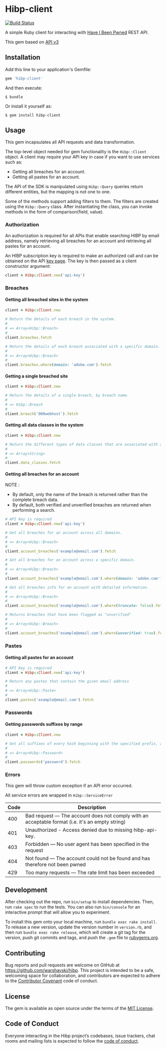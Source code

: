 # Hibp-client

[![Build Status](https://travis-ci.com/Warshavski/hibp-client.svg?branch=master)](https://travis-ci.com/Warshavski/hibp-client)

A simple Ruby client for interacting with [Have I Been Pwned](https://haveibeenpwned.com/) REST API.

This gem based on [API v3](https://haveibeenpwned.com/API/v3)

## Installation

Add this line to your application's Gemfile:

```ruby
gem 'hibp-client'
```

And then execute:

    $ bundle

Or install it yourself as:

    $ gem install hibp-client

## Usage

This gem incapsulates all API requests and data transformation. 

The top-level object needed for gem functionality is the `Hibp::Client` object. 
A client may require your API key in case if you want to use services such as:

 - Getting all breaches for an account.
 - Getting all pastes for an account.

The API of the SDK is manipulated using `Hibp::Query` queries return different entities, but the mapping is not one to one.

Some of the methods support adding filters to them. The filters are created using the `Hibp::Query` class. After instantiating the class, you can invoke methods in the form of comparison(field, value).


### Authorization

An authorization is required for all APIs that enable searching HIBP by email address, namely retrieving all breaches for an account and retrieving all pastes for an account.
 
An HIBP subscription key is required to make an authorized call and can be obtained on the API [key page](https://haveibeenpwned.com/API/Key). 
The key is then passed as a client constructor argument:

```ruby
client = Hibp::Client.new('api-key')
```

### Breaches

#### Getting all breached sites in the system

```ruby
client = Hibp::Client.new
 
# Return the details of each breach in the system.
#
# => Array<Hibp::Breach> 
# 
client.breaches.fetch

# Return the details of each breach associated with a specific domain.
# 
# => Array<Hibp::Breach> 
#
client.breaches.where(domain: 'adobe.com').fetch
```

#### Getting a single breached site

```ruby
client = Hibp::Client.new

# Return the details of a single breach, by breach name.
#
# => Hibp::Breach
# 
client.breach('000webhost').fetch
```

#### Getting all data classes in the system

```ruby
client = Hibp::Client.new

# Return the different types of data classes that are associated with a record in a breach. E.G, Email addresses and passwords
#
# => Array<String>
#
client.data_classes.fetch
```

#### Getting all breaches for an account

NOTE : 
 - By default, only the name of the breach is returned rather than the complete breach data.
 - By default, both verified and unverified breaches are returned when performing a search.

```ruby
# API Key is required
client = Hibp::Client.new('api-key')

# Get all breaches for an account across all domains. 
#
# => Array<Hibp::Breach>
# 
client.account_breaches('example@email.com').fetch

# Get all breaches for an account across a specific domain. 
#
# => Array<Hibp::Breach> 
# 
client.account_breaches('example@email.com').where(domain: 'adobe.com').fetch

# Get all breaches info for an account with detailed information. 
#
# => Array<Hibp::Breach> 
# 
client.account_breaches('example@email.com').where(truncate: false).fetch

# Returns breaches that have been flagged as "unverified"
#
# => Array<Hibp::Breach> 
#
client.account_breaches('example@email.com').where(unverified: true).fetch
```

### Pastes

#### Getting all pastes for an account

```ruby
# API Key is required
client = Hibp::Client.new('api-key')

# Return any pastes that contain the given email address
#
# => Array<Hibp::Paste>
# 
client.pastes('example@email.com').fetch
```

### Passwords

#### Getting passwords suffixes by range

```ruby
client = Hibp::Client.new

# Get all suffixes of every hash beginning with the specified prefix, and a count of how many times it appears in the data set.
#
# => Array<Hibp::Password>
# 
client.passwords('password').fetch

```

### Errors

This gem will throw custom exception if an API error occurred.

All service errors are wrapped in `Hibp::ServiceError`

| Code |                   Description                                                                   |
|------|-------------------------------------------------------------------------------------------------|
| 400  | Bad request — The account does not comply with an acceptable format (i.e. it's an empty string) |
| 401  | Unauthorized - Access denied due to missing hibp-api-key.                                       |
| 403  | Forbidden — No user agent has been specified in the request                                     |
| 404  | Not found — The account could not be found and has therefore not been pwned                     |
| 429  | Too many requests — The rate limit has been exceeded                                            |

## Development

After checking out the repo, run `bin/setup` to install dependencies. Then, run `rake spec` to run the tests. You can also run `bin/console` for an interactive prompt that will allow you to experiment.

To install this gem onto your local machine, run `bundle exec rake install`. To release a new version, update the version number in `version.rb`, and then run `bundle exec rake release`, which will create a git tag for the version, push git commits and tags, and push the `.gem` file to [rubygems.org](https://rubygems.org).

## Contributing

Bug reports and pull requests are welcome on GitHub at https://github.com/warshavski/hibp. This project is intended to be a safe, welcoming space for collaboration, and contributors are expected to adhere to the [Contributor Covenant](http://contributor-covenant.org) code of conduct.

## License

The gem is available as open source under the terms of the [MIT License](https://opensource.org/licenses/MIT).

## Code of Conduct

Everyone interacting in the Hibp project’s codebases, issue trackers, chat rooms and mailing lists is expected to follow the [code of conduct](https://github.com/[USERNAME]/hibp/blob/master/CODE_OF_CONDUCT.md).
